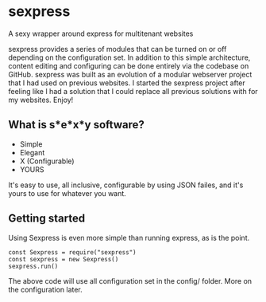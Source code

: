 # sexpress

A sexy wrapper around express for multitenant websites

sexpress provides a series of modules that can be turned on or off depending on the configuration set. In addition to this simple architecture, content editing and configuring can be done entirely via the codebase on GitHub. sexpress was built as an evolution of a modular webserver project that I had used on previous websites. I started the sexpress project after feeling like I had a solution that I could replace all previous solutions with for my websites. Enjoy!

## What is s\*e\*x\*y software?

- Simple
- Elegant
- X (Configurable)
- YOURS

It's easy to use, all inclusive, configurable by using JSON failes, and it's yours to use for whatever you want.

## Getting started

Using Sexpress is even more simple than running express, as is the point.

```
const Sexpress = require("sexpress")
const sexpress = new Sexpress()
sexpress.run()

```

The above code will use all configuration set in the config/ folder. More on the configuration later.

